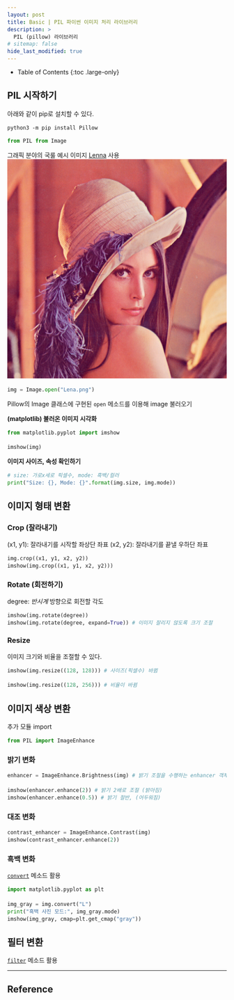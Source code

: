 ```yaml
---
layout: post
title: Basic | PIL 파이썬 이미지 처리 라이브러리
description: >
  PIL (pillow) 라이브러리
# sitemap: false
hide_last_modified: true
---
```


- Table of Contents
{:toc .large-only}


## PIL 시작하기
아래와 같이 pip로 설치할 수 있다.
~~~
python3 -m pip install Pillow
~~~

~~~python
from PIL from Image
~~~

그래픽 분야의 국룰 예시 이미지 [Lenna](https://en.wikipedia.org/wiki/Lenna) 사용
![](/assets/img/221025/Lenna.png)


~~~python
img = Image.open("Lena.png")
~~~
Pillow의 Image 클래스에 구현된 `open` 메소드를 이용해 image 불러오기

**(matplotlib) 불러온 이미지 시각화**  
~~~python
from matplotlib.pyplot import imshow

imshow(img)
~~~

**이미지 사이즈, 속성 확인하기**  
~~~python
# size: 가로x세로 픽셀수, mode: 흑백/컬러
print("Size: {}, Mode: {}".format(img.size, img.mode))
~~~

## 이미지 형태 변환

### Crop (잘라내기)
(x1, y1): 잘라내기를 시작할 좌상단 좌표
(x2, y2): 잘라내기를 끝낼 우하단 좌표

~~~python
img.crop((x1, y1, x2, y2))
imshow(img.crop((x1, y1, x2, y2)))
~~~

### Rotate (회전하기)
degree: *반시계* 방향으로 회전할 각도

~~~python
imshow(img.rotate(degree))
imshow(img.rotate(degree, expand=True)) # 이미지 잘리지 않도록 크기 조절
~~~

### Resize 
이미지 크기와 비율을 조절할 수 있다.  

~~~python
imshow(img.resize((128, 128))) # 사이즈(픽셀수) 바뀜

imshow(img.resize((128, 256))) # 비율이 바뀜

~~~

## 이미지 색상 변환

추가 모듈 import
~~~python
from PIL import ImageEnhance
~~~

### 밝기 변화
~~~python
enhancer = ImageEnhance.Brightness(img) # 밝기 조절을 수행하는 enhancer 객체 생성

imshow(enhancer.enhance(2)) # 밝기 2배로 조절 (밝아짐)
imshow(enhancer.enhance(0.5)) # 밝기 절반, (어두워짐)
~~~
 
### 대조 변화
~~~python
contrast_enhancer = ImageEnhance.Contrast(img)
imshow(contrast_enhancer.enhance(2))
~~~

### 흑백 변화
[`convert`](https://pillow.readthedocs.io/en/stable/handbook/concepts.html#modes) 메소드 활용  

~~~python
import matplotlib.pyplot as plt

img_gray = img.convert("L")
print("흑백 사진 모드:", img_gray.mode)
imshow(img_gray, cmap=plt.get_cmap("gray"))

~~~

## 필터 변환
[`filter`](https://pillow.readthedocs.io/en/stable/reference/ImageFilter.html) 메소드 활용

---

## Reference

[^1]: Decision Tree를 여러개 만들어 결과를 종합하여 예측 성능을 높이는 기법 (앙상블 - Bagging)